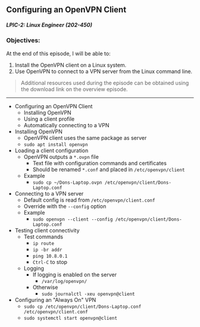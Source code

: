 ## Configuring an OpenVPN Client  
##### LPIC-2: Linux Engineer (202-450)  

### Objectives:  

At the end of this episode, I will be able to:  

1. Install the OpenVPN client on a Linux system. 
2. Use OpenVPN to connect to a VPN server from the Linux command line.

>Additional resources used during the episode can be obtained using the download link on the overview episode.  

-----------------------------------------------------------

* Configuring an OpenVPN Client
	+ Installing OpenVPN
	+ Using a client profile
	+ Automatically connecting to a VPN
* Installing OpenVPN
	+ OpenVPN client uses the same package as server
	+ `sudo apt install openvpn`
* Loading a client configuration
	+ OpenVPN outputs a `*.ovpn` file
		- Text file with configuration commands and certificates
		- Should be renamed `*.conf` and placed in `/etc/openvpn/client`
	+ Example
		- `sudo cp ~/Dons-Laptop.ovpn /etc/openvpn/client/Dons-Laptop.conf`
* Connecting to a VPN server
	+ Default config is read from `/etc/openvpn/client.conf`
	+ Override with the `--config` option
	+ Example
		- `sudo openvpn --client --config /etc/openvpn/client/Dons-Laptop.conf`
* Testing client connectivity
	+ Test commands
		- `ip route`
		- `ip -br addr`
		- `ping 10.8.0.1`
		- `Ctrl-C` to stop
	+ Logging
		- If logging is enabled on the server
			+ `/var/log/openvpn/`
		- Otherwise
			+ `sudo journalctl -xeu openvpn@client`
* Configuring an "Always On" VPN
	+ `sudo cp /etc/openvpn/client/Dons-Laptop.conf /etc/openvpn/client.conf`
	+ `sudo systemctl start openvpn@client`
